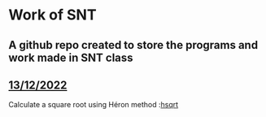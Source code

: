 # Work of SNT
## A github repo created to store the programs and work made in SNT class
## [13/12/2022](../blob/main/13%20-%2012%20-%202022)
Calculate a square root using Héron method :[hsqrt](../blob/main/13%20-%2012%20-%202022/SNT.py)

